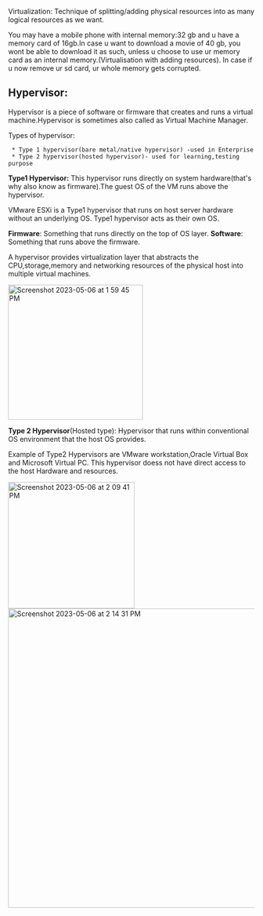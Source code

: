 Virtualization:
Technique of splitting/adding physical resources into as many logical resources as we want.

You may have a mobile phone with internal memory:32 gb and u have a memory card of 16gb.In case u want to download a movie of 40 gb, you wont be 
able to download it as such, unless u choose to use ur memory card as an internal memory.(Virtualisation with adding resources).
In case if u now remove ur sd card, ur whole memory gets corrupted.

## Hypervisor:
Hypervisor is a piece of software or firmware that creates and runs a virtual machine.Hypervisor is sometimes also called as Virtual Machine Manager.


Types of hypervisor:

     * Type 1 hypervisor(bare metal/native hypervisor) -used in Enterprise
     * Type 2 hypervisor(hosted hypervisor)- used for learning,testing purpose

__Type1 Hypervisor:__
This hypervisor runs directly on system hardware(that's why also know as firmware).The guest OS of the VM runs above the hypervisor.

VMware ESXi is a Type1 hypervisor that runs on host server hardware without an underlying OS.
Type1 hypervisor acts as their own OS.

__Firmware__: Something that runs directly on the top of OS layer.
__Software__: Something that runs above the firmware.

A hypervisor provides virtualization layer that abstracts the CPU,storage,memory and networking resources of the physical host into multiple virtual machines.

<img width="275" alt="Screenshot 2023-05-06 at 1 59 45 PM" src="https://user-images.githubusercontent.com/32058209/236612926-397880fa-b9d9-46e9-9924-126f02c51a01.png">


__Type 2 Hypervisor__(Hosted type):
Hypervisor that runs within conventional OS environment that the host OS provides.

Example of Type2 Hypervisors are VMware workstation,Oracle Virtual Box and Microsoft Virtual PC.
This hypervisor doess not have direct access to the host Hardware and resources.

<img width="258" alt="Screenshot 2023-05-06 at 2 09 41 PM" src="https://user-images.githubusercontent.com/32058209/236613733-4a92ddc8-8ec7-444a-b591-bc4e0efe429b.png">

<img width="610" alt="Screenshot 2023-05-06 at 2 14 31 PM" src="https://user-images.githubusercontent.com/32058209/236613744-5fe027db-ccf2-4f21-88c4-c9650ddc517c.png">


